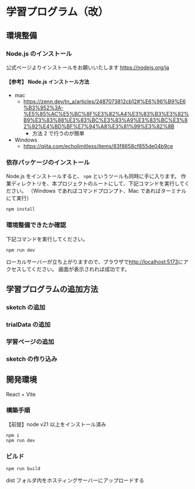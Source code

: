 # 学習プログラム（改）

## 環境整備

### Node.js のインストール

公式ページよりインストールをお願いいたします
https://nodejs.org/ja

#### 【参考】 Node.js インストール方法

- mac
  - https://zenn.dev/tn_a/articles/2487073812cb12#%E6%96%B9%E6%B3%952%3A-%E5%85%AC%E5%BC%8F%E3%82%A4%E3%83%B3%E3%82%B9%E3%83%88%E3%83%BC%E3%83%A9%E3%83%BC%E3%82%92%E4%BD%BF%E7%94%A8%E3%81%99%E3%82%8B
    - 方法 2 で行うのが簡単
- Windows
  - https://qiita.com/echolimitless/items/83f8658cf855de04b9ce

### 依存パッケージのインストール

Node.js をインストールすると、 `npm` というツールも同時に手に入ります。
作業ディレクトリを、本プロジェクトのルートにして、下記コマンドを実行してください。
（Windows であればコマンドプロンプト、Mac であればターミナルにて実行）

```
npm install
```

### 環境整備できたか確認

下記コマンドを実行してください。

```
npm run dev
```

ローカルサーバーが立ち上がりますので、ブラウザで[http://localhost:5173](http://localhost:5173/)にアクセスしてください。
画面が表示されれば成功です。

## 学習プログラムの追加方法

### sketch の追加

### trialData の追加

### 学習ページの追加

### sketch の作り込み

## 開発環境

React + Vite

### 構築手順

【前提】node v21 以上をインストール済み

```
npm i
npm run dev
```

### ビルド

```
npm run build
```

dist フォルダ内をホスティングサーバーにアップロードする

